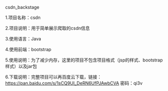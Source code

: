 
csdn_backstage

1.项目名称：csdn

2.项目说明：用于简单展示爬取的csdn信息

3.使用语言：Java

4.使用前端：bootstrap

5.使用说明：为了减少内存，这里的项目不包含项目格式（jsp的样式、bootstrap样式）以及jar包

6.下载说明：完整项目可以再百度云下载，链接：https://pan.baidu.com/s/1sCQ9UI_DeRN6UfPJAwbCVA 密码：qi3v
